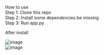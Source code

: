 How to use  
Step 1: Clone this repo  
Step 2: Install some dependencies be missing  
Step 3: Run app.py  

After install  


![image](https://github.com/MaiThanhNam141/Python-Web-AI-SVM/assets/113810037/1be6598b-44a5-4fba-af89-b7e61a9df1f3)  
![image](https://github.com/MaiThanhNam141/Python-Web-AI-SVM/assets/113810037/f50da93c-d049-4696-8e5a-1b0ca2917280)


